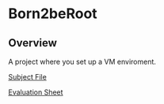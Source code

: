 # Born2beRoot

## Overview

A project where you set up a VM enviroment.

[Subject File](../.misc/Subjects/Born2beRoot.subject.pdf)

[Evaluation Sheet](../.misc/Eval/Born2beRoot.eval.pdf)
